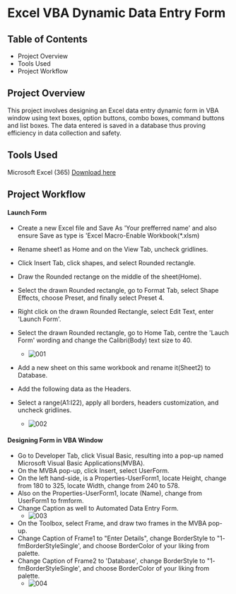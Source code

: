 # Excel VBA Dynamic Data Entry Form
## Table of Contents
  -  Project Overview
  -  Tools Used
  -  Project Workflow

## Project Overview
This project involves designing an Excel data entry dynamic form in VBA window using text boxes, option buttons, combo boxes, command buttons and list boxes. The data entered is saved in a database thus proving efficiency in data collection and safety.  

## Tools Used
Microsoft Excel (365) [Download here](https://microsoft.com)

## Project Workflow

#### Launch Form 
- Create a new Excel file and Save As 'Your prefferred name' and also ensure Save as type is 'Excel Macro-Enable Workbook(*.xlsm)
- Rename sheet1 as Home and on the View Tab, uncheck gridlines.
- Click Insert Tab, click shapes, and select Rounded rectangle.
- Draw the Rounded rectange on the middle of the sheet(Home).
- Select the drawn Rounded rectangle, go to Format Tab, select Shape Effects, choose Preset, and finally select Preset 4.
- Right click on the drawn Rounded Rectangle, select Edit Text, enter 'Launch Form'.
- Select the drawn Rounded rectangle, go to Home Tab, centre the 'Lauch Form' wording and change the Calibri(Body) text size to 40.
    - ![001](https://github.com/user-attachments/assets/27401198-4185-491e-8cc4-d013074f9f39)

- Add a new sheet on this same workbook and rename it(Sheet2) to Database.
- Add the following data as the Headers.
- Select a range(A1:I22), apply all borders, headers customization, and uncheck gridlines.
    - ![002](https://github.com/user-attachments/assets/5b2fbf1b-6c50-4e6d-ba32-360469317d01)

#### Designing Form in VBA Window
- Go to Developer Tab, click Visual Basic, resulting into a pop-up named Microsoft Visual Basic Applications(MVBA).
- On the MVBA pop-up, click Insert, select UserForm.
- On the left hand-side, is a Properties-UserForm1, locate Height, change from 180 to 325, locate Width, change from 240 to 578.
- Also on the Properties-UserForm1, locate (Name), change from UserForm1 to frmform.
- Change Caption as well to Automated Data Entry Form.   
    - ![003](https://github.com/user-attachments/assets/cc8aece9-ecbe-4bc6-97e8-8ada6ca93c8a)
- On the Toolbox, select Frame, and draw two frames in the MVBA pop-up.
- Change Caption of Frame1 to "Enter Details", change BorderStyle to "1- fmBorderStyleSingle', and choose BorderColor of your liking from palette.
- Change Caption of Frame2 to 'Database', change BorderStyle to "1- fmBorderStyleSingle', and choose BorderColor of your liking from palette.
    - ![004](https://github.com/user-attachments/assets/59e3c0ca-96e1-4ba6-b3cd-a74c656faedc)














